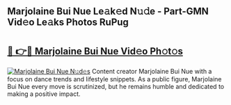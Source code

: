 ## Marjolaine Bui Nue Le𝚊k𝚎d N𝚞𝚍e - Part-GMN Vid𝚎o Le𝚊ks Photos RuPug

# <h2><a href="http://fb2mqg.evod.top/?m=Marjolaine+Bui+Nue">🔗 👉🔴 Marjolaine Bui Nue Vid𝚎o Ph𝚘t𝚘s</a></h2>

[![Marjolaine Bui Nue N𝚞d𝚎s](https://i.imgur.com/8V9OHl7.gif)](http://fb2mqg.evod.top/?m=Marjolaine+Bui+Nue)
Content creator Marjolaine Bui Nue with a focus on dance trends and lifestyle snippets. As a public figure, Marjolaine Bui Nue every move is scrutinized, but he remains humble and dedicated to making a positive impact. 
